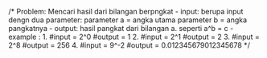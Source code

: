 /*
	Problem:
	Mencari hasil dari bilangan berpngkat
	- input:
		berupa input dengn dua parameter:
		parameter a = angka utama
		parameter b = angka pangkatnya
	- output:
		hasil pangkat dari bilangan a. seperti a^b = c
	- example :
		1.	#input 	= 2^0					#output = 1
		2.	#input 	= 2^1					#output = 2
		3.	#input 	= 2^8					#output = 256
		4.	#input 	= 9^-2					#output = 0.012345679012345678
*/